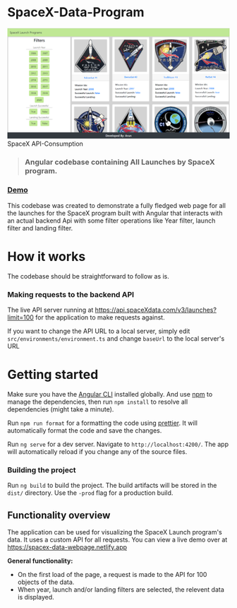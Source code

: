 # SpaceX-Data-Program

![](./GitAssets/Home_Page.png)
SpaceX API-Consumption

> ### Angular codebase containing All Launches by SpaceX program.

### [Demo](https://spacex-data-webpage.netlify.app)

This codebase was created to demonstrate a fully fledged web page for all the launches for the SpaceX program built with Angular that interacts with an actual backend Api with some filter operations like Year filter, launch filter and landing filter.

# How it works

The codebase should be straightforward to follow as is.

### Making requests to the backend API

The live API server running at https://api.spaceXdata.com/v3/launches?limit=100 for the application to make requests against.

If you want to change the API URL to a local server, simply edit `src/environments/environment.ts` and change `baseUrl` to the local server's URL

# Getting started

Make sure you have the [Angular CLI](https://github.com/angular/angular-cli#installation) installed globally. And use [npm](https://www.npmjs.com/get-npm) to manage the dependencies, then run `npm install` to resolve all dependencies (might take a minute).

Run `npm run format` for a formatting the code using [prettier](https://www.npmjs.com/package/prettier). It will automatically format the code and save the changes.

Run `ng serve` for a dev server. Navigate to `http://localhost:4200/`. The app will automatically reload if you change any of the source files.

### Building the project

Run `ng build` to build the project. The build artifacts will be stored in the `dist/` directory. Use the `-prod` flag for a production build.

## Functionality overview

The application can be used for visualizing the SpaceX Launch program's data. It uses a custom API for all requests. You can view a live demo over at https://spacex-data-webpage.netlify.app

**General functionality:**

- On the first load of the page, a request is made to the API for 100 objects of the data.
- When year, launch and/or landing filters are selected, the relevent data is displayed.
